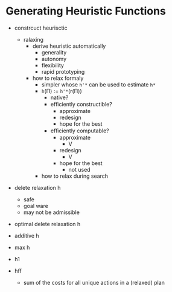 # Generating Heuristic Functions

+ constrcuct heurisctic
    * ralaxing
        - derive heuristic automatically
            + generality
            + autonomy
            + flexibility
            + rapid prototyping
        - how to relax formaly
            + simpler whose `h'*` can be used to estimate  `h*`
            +  `h`(Π) := `h'*`(r(Π))
                * native?
                * efﬁciently constructible?
                    - approximate
                    - redesign
                    - hope for the best
                * efﬁciently computable?
                    - approximate
                        + V
                    - redesign
                        + V
                    - hope for the best
                        + not used
            + how to relax during search

+ delete relaxation h
    * safe
    * goal ware
    * may not be admissible
+ optimal delete relaxation h
+ additive h
+ max h
+ h1
+ hff
    * sum of the costs for all unique actions in a (relaxed) plan 
    
